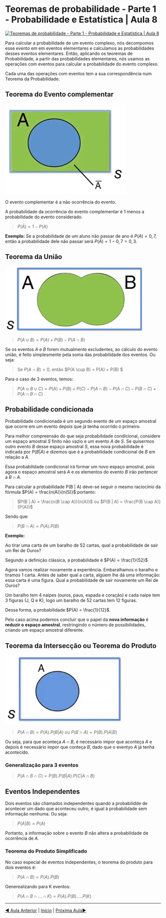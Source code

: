 # Teoremas de probabilidade - Parte 1 - Probabilidade e Estatística | Aula 8

[![Teoremas de probabilidade - Parte 1 - Probabilidade e Estatística | Aula 8](https://img.youtube.com/vi/fKUsnlSnxpE/0.jpg)](https://www.youtube.com/watch?v=fKUsnlSnxpE)

Para calcular a probabilidade de um evento complexo, nós decompomos esse evento em em eventos elementares e calculamos as probabilidades desses eventos elementares. Então, aplicando os teoremas de Probabilidade, a partir das probabilidades elementares, nós usamos as operações com eventos para calcular a probabilidade do evento complexo.

Cada uma das operações com eventos tem a sua correspondência num Teorema da Probabilidade.

## Teorema do Evento complementar

![Teorema do Evento complementar](images\aula-08\teorema-evento-complementar.png)

O evento complementar é a não ocorrência do evento.

A probabilidade da ocorrência do evento complementar é 1 menos a probabilidade do evento considerado.

>$P(\bar A) = 1 - P(A)$

**Exemplo:** Se a probabilidade de um aluno não passar de ano é $P(A) = 0,7$, então a probabilidade dele não passar será $P(\bar A) = 1 - 0,7 = 0,3$.

## Teorema da União

![Teorema da União](images/aula-08/teorema-da-uniao.png)

>$P (A \cup B) = P(A) + P(B) - P(A \cap B)$

Se os eventos $A$ e $B$ forem mutualmente excludentes, ao cálculo do evento união, é feito simplesmente pela soma das probabilidade dos eventos. Ou seja:

>Se $P(A \cap B) = 0,$ então $P(A \cup B) = P(A) + P(B) $

Para o caso de 3 eventos, temos:

>$P (A \cup B \cup C) = P(A) + P(B) +P(C) - P(A \cap B) - P(A \cap C) - P(B \cap C) + P(A \cap B \cap C)$

## Probabilidade condicionada

Probabilidade condicionada é um segundo evento de um espaço amostral que ocorre em um evento depois que já tenha ocorrido o primeiro.

Para melhor compreensão do que seja probabilidade condicional, considere um espaço amostral $S$ finito não vazio e um evento $A$ de $S$. Se quisermos outro evento $B$ desse espaço amostral $S$, essa nova probabilidade é indicada por $P(B | A)$ e dizemos que é a probabilidade condicional de $B$ em relação a $A$.

Essa probabilidade condicional irá formar um novo espaço amostral, pois agora o espaço amostral será $A$ e os elementos do evento $B$ irão pertencer a $B \cap A$.

Para calcular a probabilidade P(B | A) deve-se seguir o mesmo raciocínio da fórmula $P(A) = \frac{n(A)}{n(S)}$
portanto:

>$P(B | A) = \frac{n(B \cap A)}{n(A)}$ ou $P(B | A) = \frac{P(B \cap A)}{P(A)}$

Sendo que:

>$P(B \cap A) = P(A) . P(B)$

**Exemplo:**

Ao tirar uma carta de um baralho de 52 cartas, qual a probabilidade de sair um Rei de Ouros?

Segundo a definição clássica, a probabilidade é $P(A) = \frac{1}{52}$

Agora vamos realizar novamente a experiência. Embaralhamos o baralho e tiramos 1 carta. Antes de saber qual a carta, algúem lhe dá uma informação: essa carta é uma figura. Qual a probabilidade de sair novamente um Rei de Ouros?

Um baralho tem 4 naipes (ouros, paus, espada e coração) e cada naipe tem 3 figuras (J, Q e K), logo um baralho de 52 cartas tem 12 figuras.

Dessa forma, a probabilidade $P(A) = \frac{1}{12}$.

Pelo caso acima podemos concluir que o papel da **nova informação** é **reduzir o espaço amostral**, restringindo o número de possibilidades, criando um espaço amostral diferente.

## Teorema da Intersecção ou Teorema do Produto

![Teorema do Produto](images/aula-08/teorema-do-produto.gif)

>$P(A \cap B) = P(A) . P(B | A)$ ou $P(B \cap A) = P(B) . P(A | B)$

Ou seja, para que aconteça $A \cap B$, é necessário impor que aconteça $A$ e depois é necessário impor que conteça $B$, dado que o eventyo $A$ já tenha acontecido.

### Generalização para 3 eventos

>$P(A \cap B \cap C) = P(B) . P(B | A) . P(C | A \cap B)$

## Eventos Independentes

Dois eventos são chamados independentes quando a probabilidde de acontecer um dado que aconteceu outro, é igual à probabilidade sem informação nenhuma. Ou seja:

>$P(A | B) = P(A)$

Portanto, a informação sobre o evento $B$ não altera a probabilidade de ocorrência de $A$.

### Teorema do Produto Simplificado

No caso especial de eventos independentes, o teorema do produto para dois eventos é:

>$P(A \cap B) = P(A) . P(B)$

Generealizando para K eventos:

>$P(A \cap B \cap ... \cap K) = P(A) . P(B) . ... . P(K)$
---

[&#9664; Aula Anterior](aula-07.md) | [Início](README.md) | [Próxima Aula&#9654;](aula-09.md)